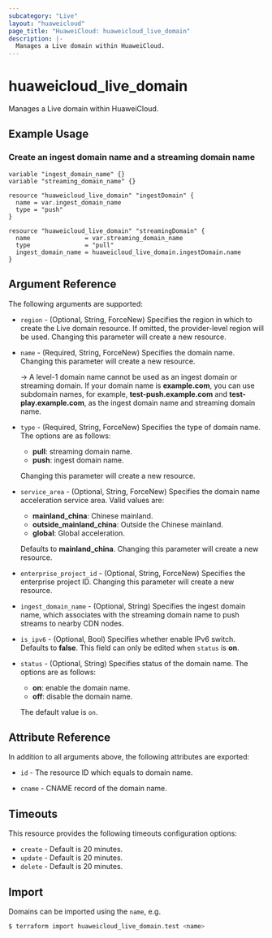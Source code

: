 ```yaml
---
subcategory: "Live"
layout: "huaweicloud"
page_title: "HuaweiCloud: huaweicloud_live_domain"
description: |-
  Manages a Live domain within HuaweiCloud.
---
```


# huaweicloud_live_domain

Manages a Live domain within HuaweiCloud.

## Example Usage

### Create an ingest domain name and a streaming domain name

```hcl
variable "ingest_domain_name" {}
variable "streaming_domain_name" {}

resource "huaweicloud_live_domain" "ingestDomain" {
  name = var.ingest_domain_name
  type = "push"
}

resource "huaweicloud_live_domain" "streamingDomain" {
  name               = var.streaming_domain_name
  type               = "pull"
  ingest_domain_name = huaweicloud_live_domain.ingestDomain.name
}
```

## Argument Reference

The following arguments are supported:

* `region` - (Optional, String, ForceNew) Specifies the region in which to create the Live domain resource. If omitted,
  the provider-level region will be used. Changing this parameter will create a new resource.

* `name` - (Required, String, ForceNew) Specifies the domain name. Changing this parameter will create a new resource.

  -> A level-1 domain name cannot be used as an ingest domain or streaming domain. If your domain name is **example.com**,
    you can use subdomain names, for example, **test-push.example.com** and **test-play.example.com**, as the ingest
    domain name and streaming domain name.

* `type` - (Required, String, ForceNew) Specifies the type of domain name. The options are as follows:
  + **pull**: streaming domain name.
  + **push**: ingest domain name.

  Changing this parameter will create a new resource.

* `service_area` - (Optional, String, ForceNew) Specifies the domain name acceleration service area. Valid values are:
  + **mainland_china**: Chinese mainland.
  + **outside_mainland_china**: Outside the Chinese mainland.
  + **global**: Global acceleration.

  Defaults to **mainland_china**. Changing this parameter will create a new resource.

* `enterprise_project_id` - (Optional, String, ForceNew) Specifies the enterprise project ID.
  Changing this parameter will create a new resource.

* `ingest_domain_name` - (Optional, String) Specifies the ingest domain name, which associates with the streaming
  domain name to push streams to nearby CDN nodes.

* `is_ipv6` - (Optional, Bool) Specifies whether enable IPv6 switch. Defaults to **false**.
  This field can only be edited when `status` is **on**.

* `status` - (Optional, String) Specifies status of the domain name. The options are as follows:
  + **on**: enable the domain name.
  + **off**: disable the domain name.

  The default value is `on`.

## Attribute Reference

In addition to all arguments above, the following attributes are exported:

* `id` - The resource ID which equals to domain name.

* `cname` - CNAME record of the domain name.

## Timeouts

This resource provides the following timeouts configuration options:

* `create` - Default is 20 minutes.
* `update` - Default is 20 minutes.
* `delete` - Default is 20 minutes.

## Import

Domains can be imported using the `name`, e.g.

```bash
$ terraform import huaweicloud_live_domain.test <name>
```
